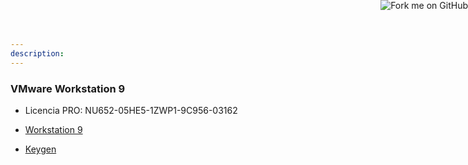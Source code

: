 ```yaml
---
description:
---
```



<title>VMware Workstation 9</title>
<link href="http://dl.majoral.es/css/topmarks.css" rel="stylesheet">


### VMware Workstation 9

- Licencia PRO: NU652-05HE5-1ZWP1-9C956-03162 

- [Workstation 9](http://dl.majoral.es/vm9/VMware-workstation-full-9.0.0-812388.exe)
 
- [Keygen](http://dl.majoral.es/vm9/keygen/keygen.exe)



<a href="https://github.com/majoral/majoral.ruhoh.com"><img style="position: fixed; top: 0; right: 0; border: 0; z-index: 1000; margin: 0;" src="https://s3.amazonaws.com/github/ribbons/forkme_right_darkblue_121621.png" alt="Fork me on GitHub"></a>
